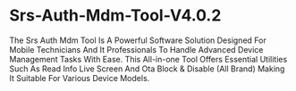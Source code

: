 # Srs-Auth-Mdm-Tool-V4.0.2
The Srs Auth Mdm Tool Is A Powerful Software Solution Designed For Mobile Technicians And It Professionals To Handle Advanced Device Management Tasks With Ease. This All-in-one Tool Offers Essential Utilities Such As Read Info Live Screen And Ota Block &amp; Disable (All Brand) Making It Suitable For Various Device Models.
